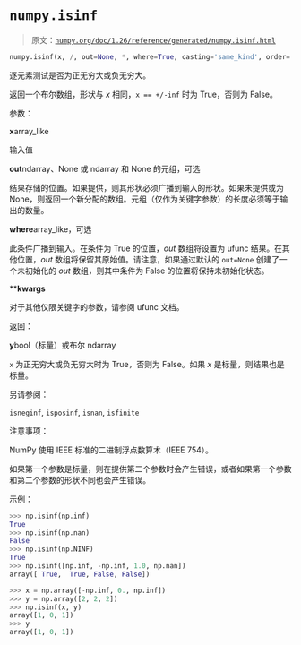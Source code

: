 # `numpy.isinf`

> 原文：[`numpy.org/doc/1.26/reference/generated/numpy.isinf.html`](https://numpy.org/doc/1.26/reference/generated/numpy.isinf.html)

```py
numpy.isinf(x, /, out=None, *, where=True, casting='same_kind', order='K', dtype=None, subok=True[, signature, extobj]) = <ufunc 'isinf'>
```

逐元素测试是否为正无穷大或负无穷大。

返回一个布尔数组，形状与 *x* 相同，`x == +/-inf` 时为 True，否则为 False。

参数：

**x**array_like

输入值

**out**ndarray、None 或 ndarray 和 None 的元组，可选

结果存储的位置。如果提供，则其形状必须广播到输入的形状。如果未提供或为 None，则返回一个新分配的数组。元组（仅作为关键字参数）的长度必须等于输出的数量。

**where**array_like，可选

此条件广播到输入。在条件为 True 的位置，*out* 数组将设置为 ufunc 结果。在其他位置，*out* 数组将保留其原始值。请注意，如果通过默认的 `out=None` 创建了一个未初始化的 *out* 数组，则其中条件为 False 的位置将保持未初始化状态。

****kwargs**

对于其他仅限关键字的参数，请参阅 ufunc 文档。

返回：

**y**bool（标量）或布尔 ndarray

`x` 为正无穷大或负无穷大时为 True，否则为 False。如果 *x* 是标量，则结果也是标量。

另请参阅：

`isneginf`, `isposinf`, `isnan`, `isfinite`

注意事项：

NumPy 使用 IEEE 标准的二进制浮点数算术（IEEE 754）。

如果第一个参数是标量，则在提供第二个参数时会产生错误，或者如果第一个参数和第二个参数的形状不同也会产生错误。

示例：

```py
>>> np.isinf(np.inf)
True
>>> np.isinf(np.nan)
False
>>> np.isinf(np.NINF)
True
>>> np.isinf([np.inf, -np.inf, 1.0, np.nan])
array([ True,  True, False, False]) 
```

```py
>>> x = np.array([-np.inf, 0., np.inf])
>>> y = np.array([2, 2, 2])
>>> np.isinf(x, y)
array([1, 0, 1])
>>> y
array([1, 0, 1]) 
```
